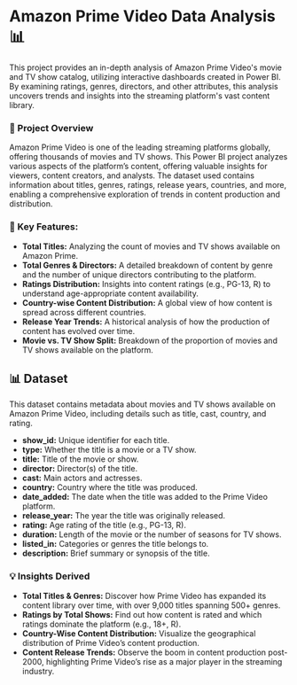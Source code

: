 # Amazon Prime Video Data Analysis 📊
This project provides an in-depth analysis of Amazon Prime Video's movie and TV show catalog, utilizing interactive dashboards created in Power BI. By examining ratings, genres, directors, and other attributes, this analysis uncovers trends and insights into the streaming platform's vast content library.

### 📖 Project Overview
Amazon Prime Video is one of the leading streaming platforms globally, offering thousands of movies and TV shows. This Power BI project analyzes various aspects of the platform’s content, offering valuable insights for viewers, content creators, and analysts. The dataset used contains information about titles, genres, ratings, release years, countries, and more, enabling a comprehensive exploration of trends in content production and distribution.

### 🚀 Key Features:
- **Total Titles:** Analyzing the count of movies and TV shows available on Amazon Prime.
- **Total Genres & Directors:** A detailed breakdown of content by genre and the number of unique directors contributing to the platform.
- **Ratings Distribution:** Insights into content ratings (e.g., PG-13, R) to understand age-appropriate content availability.
- **Country-wise Content Distribution:** A global view of how content is spread across different countries.
- **Release Year Trends:** A historical analysis of how the production of content has evolved over time.
- **Movie vs. TV Show Split:** Breakdown of the proportion of movies and TV shows available on the platform.

## 📊 Dataset
This dataset contains metadata about movies and TV shows available on Amazon Prime Video, including details such as title, cast, country, and rating.

- **show_id:** Unique identifier for each title.
- **type:** Whether the title is a movie or a TV show.
- **title:** Title of the movie or show.
- **director:** Director(s) of the title.
- **cast:** Main actors and actresses.
- **country:** Country where the title was produced.
- **date_added:** The date when the title was added to the Prime Video platform.
- **release_year:** The year the title was originally released.
- **rating:** Age rating of the title (e.g., PG-13, R).
- **duration:** Length of the movie or the number of seasons for TV shows.
- **listed_in:** Categories or genres the title belongs to.
- **description:** Brief summary or synopsis of the title.

### 💡 Insights Derived
- **Total Titles & Genres:** Discover how Prime Video has expanded its content library over time, with over 9,000 titles spanning 500+ genres.
- **Ratings by Total Shows:** Find out how content is rated and which ratings dominate the platform (e.g., 18+, R).
- **Country-Wise Content Distribution:** Visualize the geographical distribution of Prime Video’s content production.
- **Content Release Trends:** Observe the boom in content production post-2000, highlighting Prime Video’s rise as a major player in the streaming industry.
